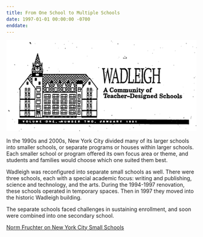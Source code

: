 ```yaml
---
title: From One School to Multiple Schools  
date: 1997-01-01 00:00:00 -0700
enddate:
---
```


![Image of Wadleigh from a school re-design document, 1991, naming the building a "Community of Teacher-Designed Schools."](https://github.com/harlemeducationhistoryproject/wadleigh/blob/main/assets/timeline_img/Wadleigh_Campus.png)

In the 1990s and 2000s, New York City divided many of its larger schools into smaller schools, or separate programs or houses within larger schools. Each smaller school or program offered its own focus area or theme, and students and families would choose which one suited them best.

Wadleigh was reconfigured into separate small schools as well. There were three schools, each with a special academic focus: writing and publishing, science and technology, and the arts. During the 1994-1997 renovation, these schools operated in temporary spaces. Then in 1997 they moved into the historic Wadleigh building.

The separate schools faced challenges in sustaining enrollment, and soon were combined into one secondary school.

[Norm Fruchter on New York City Small Schools](https://steinhardt.nyu.edu/metrocenter/new-york-citys-small-schools)
